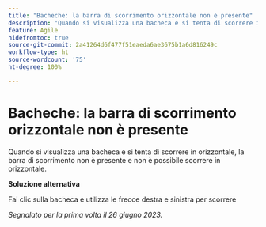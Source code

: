 ```yaml
---
title: "Bacheche: la barra di scorrimento orizzontale non è presente"
description: "Quando si visualizza una bacheca e si tenta di scorrere in orizzontale, la barra di scorrimento non è presente e non è possibile scorrere in orizzontale."
feature: Agile
hidefromtoc: true
source-git-commit: 2a41264d6f477f51eaeda6ae3675b1a6d816249c
workflow-type: ht
source-wordcount: '75'
ht-degree: 100%

---
```



# Bacheche: la barra di scorrimento orizzontale non è presente

Quando si visualizza una bacheca e si tenta di scorrere in orizzontale, la barra di scorrimento non è presente e non è possibile scorrere in orizzontale.

**Soluzione alternativa**

Fai clic sulla bacheca e utilizza le frecce destra e sinistra per scorrere

_Segnalato per la prima volta il 26 giugno 2023._

